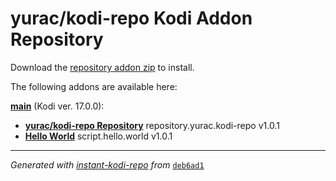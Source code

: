 # yurac/kodi-repo Kodi Addon Repository

Download the [repository addon zip](main/datadir/repository.yurac.kodi-repo/repository.yurac.kodi-repo-1.0.1.zip) to install.

The following addons are available here:

[__main__](main/addons.xml) (Kodi ver. 17.0.0):

- [__yurac/kodi-repo Repository__](main/datadir/repository.yurac.kodi-repo/repository.yurac.kodi-repo-1.0.1.zip) repository.yurac.kodi-repo v1.0.1
- [__Hello World__](main/datadir/script.hello.world/script.hello.world-1.0.1.zip) script.hello.world v1.0.1

----
_Generated with [instant-kodi-repo](https://github.com/ping/instant-kodi-repo/) from_ [``deb6ad1``](https://github.com/yurac/kodi-repo/commit/deb6ad1f9c182c17d98a4acffd959aefe88a47fd)
